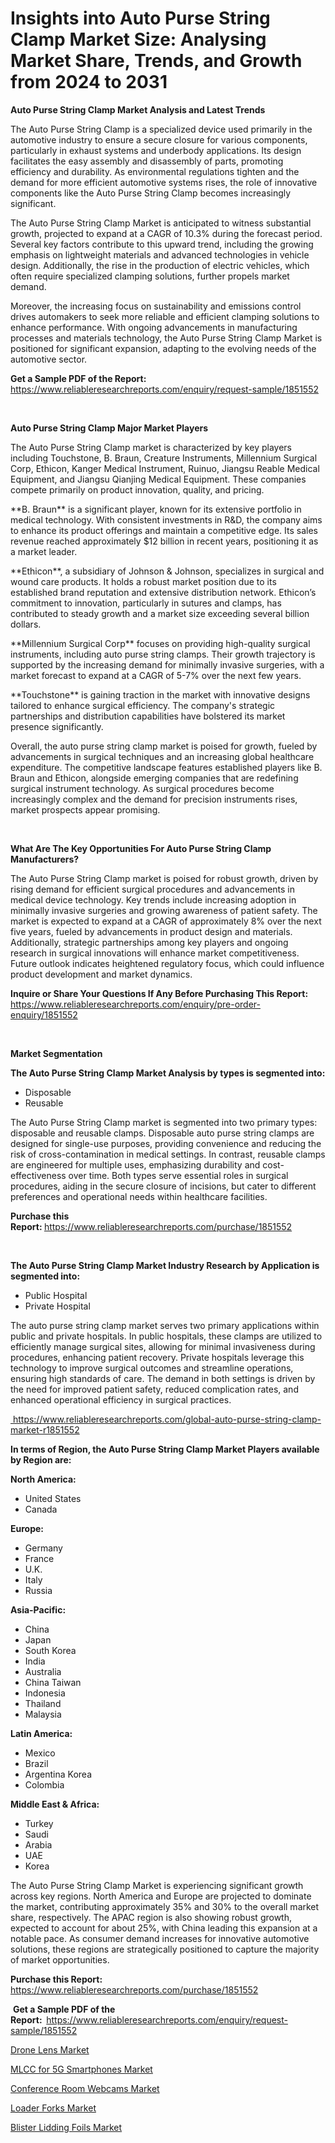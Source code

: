 <p><h1>Insights into Auto Purse String Clamp Market Size: Analysing Market Share, Trends, and Growth from 2024 to 2031</h1></p><p><strong>Auto Purse String Clamp Market Analysis and Latest Trends</strong></p>
<p><p>The Auto Purse String Clamp is a specialized device used primarily in the automotive industry to ensure a secure closure for various components, particularly in exhaust systems and underbody applications. Its design facilitates the easy assembly and disassembly of parts, promoting efficiency and durability. As environmental regulations tighten and the demand for more efficient automotive systems rises, the role of innovative components like the Auto Purse String Clamp becomes increasingly significant.</p><p>The Auto Purse String Clamp Market is anticipated to witness substantial growth, projected to expand at a CAGR of 10.3% during the forecast period. Several key factors contribute to this upward trend, including the growing emphasis on lightweight materials and advanced technologies in vehicle design. Additionally, the rise in the production of electric vehicles, which often require specialized clamping solutions, further propels market demand. </p><p>Moreover, the increasing focus on sustainability and emissions control drives automakers to seek more reliable and efficient clamping solutions to enhance performance. With ongoing advancements in manufacturing processes and materials technology, the Auto Purse String Clamp Market is positioned for significant expansion, adapting to the evolving needs of the automotive sector.</p></p>
<p><strong>Get a Sample PDF of the Report:&nbsp;</strong> <a href="https://www.reliableresearchreports.com/enquiry/request-sample/1851552?utm_campaign=40&utm_medium=2&utm_source=Github&utm_content=ia&utm_term=18102024&utm_id=auto-purse-string-clamp">https://www.reliableresearchreports.com/enquiry/request-sample/1851552</a></p>
<p>&nbsp;</p>
<p><strong>Auto Purse String Clamp Major Market Players</strong></p>
<p><p>The Auto Purse String Clamp market is characterized by key players including Touchstone, B. Braun, Creature Instruments, Millennium Surgical Corp, Ethicon, Kanger Medical Instrument, Ruinuo, Jiangsu Reable Medical Equipment, and Jiangsu Qianjing Medical Equipment. These companies compete primarily on product innovation, quality, and pricing.</p><p>**B. Braun** is a significant player, known for its extensive portfolio in medical technology. With consistent investments in R&D, the company aims to enhance its product offerings and maintain a competitive edge. Its sales revenue reached approximately $12 billion in recent years, positioning it as a market leader.</p><p>**Ethicon**, a subsidiary of Johnson & Johnson, specializes in surgical and wound care products. It holds a robust market position due to its established brand reputation and extensive distribution network. Ethicon’s commitment to innovation, particularly in sutures and clamps, has contributed to steady growth and a market size exceeding several billion dollars.</p><p>**Millennium Surgical Corp** focuses on providing high-quality surgical instruments, including auto purse string clamps. Their growth trajectory is supported by the increasing demand for minimally invasive surgeries, with a market forecast to expand at a CAGR of 5-7% over the next few years. </p><p>**Touchstone** is gaining traction in the market with innovative designs tailored to enhance surgical efficiency. The company's strategic partnerships and distribution capabilities have bolstered its market presence significantly.</p><p>Overall, the auto purse string clamp market is poised for growth, fueled by advancements in surgical techniques and an increasing global healthcare expenditure. The competitive landscape features established players like B. Braun and Ethicon, alongside emerging companies that are redefining surgical instrument technology. As surgical procedures become increasingly complex and the demand for precision instruments rises, market prospects appear promising.</p></p>
<p>&nbsp;</p>
<p><strong>What Are The Key Opportunities For Auto Purse String Clamp Manufacturers?</strong></p>
<p><p>The Auto Purse String Clamp market is poised for robust growth, driven by rising demand for efficient surgical procedures and advancements in medical device technology. Key trends include increasing adoption in minimally invasive surgeries and growing awareness of patient safety. The market is expected to expand at a CAGR of approximately 8% over the next five years, fueled by advancements in product design and materials. Additionally, strategic partnerships among key players and ongoing research in surgical innovations will enhance market competitiveness. Future outlook indicates heightened regulatory focus, which could influence product development and market dynamics.</p></p>
<p><strong>Inquire or Share Your Questions If Any Before Purchasing This Report:</strong> <a href="https://www.reliableresearchreports.com/enquiry/pre-order-enquiry/1851552?utm_campaign=40&utm_medium=2&utm_source=Github&utm_content=ia&utm_term=18102024&utm_id=auto-purse-string-clamp">https://www.reliableresearchreports.com/enquiry/pre-order-enquiry/1851552</a></p>
<p>&nbsp;</p>
<p><strong>Market Segmentation</strong></p>
<p><strong>The Auto Purse String Clamp Market Analysis by types is segmented into:</strong></p>
<p><ul><li>Disposable</li><li>Reusable</li></ul></p>
<p><p>The Auto Purse String Clamp market is segmented into two primary types: disposable and reusable clamps. Disposable auto purse string clamps are designed for single-use purposes, providing convenience and reducing the risk of cross-contamination in medical settings. In contrast, reusable clamps are engineered for multiple uses, emphasizing durability and cost-effectiveness over time. Both types serve essential roles in surgical procedures, aiding in the secure closure of incisions, but cater to different preferences and operational needs within healthcare facilities.</p></p>
<p><strong>Purchase this Report:&nbsp;</strong><a href="https://www.reliableresearchreports.com/purchase/1851552?utm_campaign=40&utm_medium=2&utm_source=Github&utm_content=ia&utm_term=18102024&utm_id=auto-purse-string-clamp">https://www.reliableresearchreports.com/purchase/1851552</a></p>
<p>&nbsp;</p>
<p><strong>The Auto Purse String Clamp Market Industry Research by Application is segmented into:</strong></p>
<p><ul><li>Public Hospital</li><li>Private Hospital</li></ul></p>
<p><p>The auto purse string clamp market serves two primary applications within public and private hospitals. In public hospitals, these clamps are utilized to efficiently manage surgical sites, allowing for minimal invasiveness during procedures, enhancing patient recovery. Private hospitals leverage this technology to improve surgical outcomes and streamline operations, ensuring high standards of care. The demand in both settings is driven by the need for improved patient safety, reduced complication rates, and enhanced operational efficiency in surgical practices.</p></p>
<p><a href="https://www.reliableresearchreports.com/global-auto-purse-string-clamp-market-r1851552?utm_campaign=40&utm_medium=2&utm_source=Github&utm_content=ia&utm_term=18102024&utm_id=auto-purse-string-clamp">&nbsp;https://www.reliableresearchreports.com/global-auto-purse-string-clamp-market-r1851552</a></p>
<p><strong>In terms of Region, the Auto Purse String Clamp Market Players available by Region are:</strong></p>
<p>
    <p> <strong> North America: </strong>
        <ul>
            <li>United States</li>
            <li>Canada</li>
        </ul>
        </p> 
    <p> <strong> Europe: </strong>
        <ul>
            <li>Germany</li>
            <li>France</li>
            <li>U.K.</li>
            <li>Italy</li>
            <li>Russia</li>
        </ul>
        </p> 
    <p> <strong> Asia-Pacific: </strong>
        <ul>
            <li>China</li>
            <li>Japan</li>
            <li>South Korea</li>
            <li>India</li>
            <li>Australia</li>
            <li>China Taiwan</li>
            <li>Indonesia</li>
            <li>Thailand</li>
            <li>Malaysia</li>
        </ul>
        </p> 
    <p> <strong> Latin America: </strong>
        <ul>
            <li>Mexico</li>
            <li>Brazil</li>
            <li>Argentina Korea</li>
            <li>Colombia</li>
        </ul>
        </p> 
    <p> <strong> Middle East & Africa: </strong>
        <ul>
            <li>Turkey</li>
            <li>Saudi</li>
            <li>Arabia</li>
            <li>UAE</li>
            <li>Korea</li>
        </ul>
    </p>
    </p>
<p><p>The Auto Purse String Clamp Market is experiencing significant growth across key regions. North America and Europe are projected to dominate the market, contributing approximately 35% and 30% to the overall market share, respectively. The APAC region is also showing robust growth, expected to account for about 25%, with China leading this expansion at a notable pace. As consumer demand increases for innovative automotive solutions, these regions are strategically positioned to capture the majority of market opportunities.</p></p>
<p><strong>Purchase this Report: </strong><a href="https://www.reliableresearchreports.com/purchase/1851552?utm_campaign=40&utm_medium=2&utm_source=Github&utm_content=ia&utm_term=18102024&utm_id=auto-purse-string-clamp">https://www.reliableresearchreports.com/purchase/1851552</a></p>
<p>&nbsp;<strong>Get a Sample PDF of the Report:&nbsp;&nbsp;</strong><a href="https://www.reliableresearchreports.com/enquiry/request-sample/1851552?utm_campaign=40&utm_medium=2&utm_source=Github&utm_content=ia&utm_term=18102024&utm_id=auto-purse-string-clamp">https://www.reliableresearchreports.com/enquiry/request-sample/1851552</a></p>
<p><strong></strong></p>
<p><p><a href="https://www.linkedin.com/pulse/drone-lens-market-global-insights-sales-trends-2024-2031-jubee?utm_campaign=40&utm_medium=2&utm_source=Github&utm_content=ia&utm_term=18102024&utm_id=auto-purse-string-clamp">Drone Lens Market</a></p><p><a href="https://github.com/alespiliffe/Market-Research-Report-List-1/blob/main/mlcc-for-5g-smartphones-market.md?utm_campaign=40&utm_medium=2&utm_source=Github&utm_content=ia&utm_term=18102024&utm_id=auto-purse-string-clamp">MLCC for 5G Smartphones Market</a></p><p><a href="https://www.linkedin.com/pulse/global-conference-room-webcams-market-pulse-trends-growth-zgrfe?utm_campaign=40&utm_medium=2&utm_source=Github&utm_content=ia&utm_term=18102024&utm_id=auto-purse-string-clamp">Conference Room Webcams Market</a></p><p><a href="https://issuu.com/reportprime-2/docs/loader-forks-market-size-2030.pptx_c85c795c0aeb23?utm_campaign=40&utm_medium=2&utm_source=Github&utm_content=ia&utm_term=18102024&utm_id=auto-purse-string-clamp">Loader Forks Market</a></p><p><a href="https://github.com/darcy8m10dupre/Market-Research-Report-List-1/blob/main/blister-lidding-foils-market.md?utm_campaign=40&utm_medium=2&utm_source=Github&utm_content=ia&utm_term=18102024&utm_id=auto-purse-string-clamp">Blister Lidding Foils Market</a></p></p>